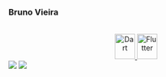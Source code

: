 ### Bruno Vieira

<div align="center">
  <a href="https://github.com/BrunoVieiraL">
</div>
  
<div align="center" ><br >
  <img aling="center" alt="Dart" height="50" width="40" src="https://cdn.jsdelivr.net/gh/devicons/devicon/icons/dart/dart-original.svg" />
  <img aling="center" alt="Flutter" height="50" width="40" src="https://cdn.jsdelivr.net/gh/devicons/devicon/icons/flutter/flutter-original.svg" />      
</div>
  
  
 
<div> 
  <a href="mailto:bruno.leo516@hotmail.com"><img src="https://img.shields.io/badge/-Gmail-%23333?style=for-the-badge&logo=gmail&logoColor=white" target="_blank"></a>
  <a href="https://www.linkedin.com/in/bruno-vieira-818976191/" target="_blank"><img src="https://img.shields.io/badge/-LinkedIn-%230077B5?style=for-the-badge&logo=linkedin&logoColor=white" target="_blank"></a> 
 
 
</div>
